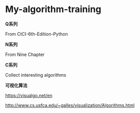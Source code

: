 # My-algorithm-training
**Q系列** 

From CtCI-6th-Edition-Python

**N系列**

From Nine Chapter

**C系列**

Collect interesting algorithms

**可视化算法**

https://visualgo.net/en

http://www.cs.usfca.edu/~galles/visualization/Algorithms.html